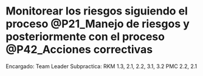 # Monitorear los riesgos siguiendo el proceso @P21_Manejo de riesgos  y posteriormente con el proceso @P42_Acciones correctivas

Encargado: Team Leader
Subpractica: RKM 1.3, 2.1, 2.2, 3.1, 3.2
PMC 2.2, 2.1